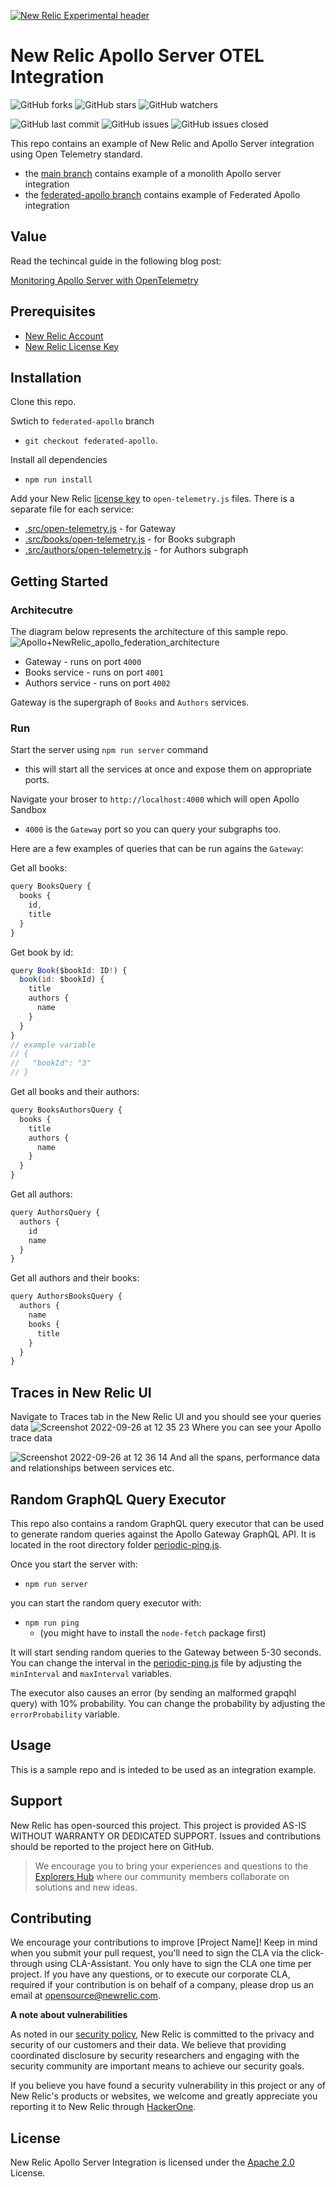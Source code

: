[![New Relic Experimental header](https://github.com/newrelic/opensource-website/raw/master/src/images/categories/Experimental.png)](https://opensource.newrelic.com/oss-category/#new-relic-experimental)

# New Relic Apollo Server OTEL Integration
![GitHub forks](https://img.shields.io/github/forks/newrelic-experimental/newrelic-apollo-server-integration?style=social)
![GitHub stars](https://img.shields.io/github/stars/newrelic-experimental/newrelic-apollo-server-integration?style=social)
![GitHub watchers](https://img.shields.io/github/watchers/newrelic-experimental/newrelic-apollo-server-integration?style=social)

![GitHub last commit](https://img.shields.io/github/last-commit/newrelic-experimental/newrelic-apollo-server-integration)
![GitHub issues](https://img.shields.io/github/issues/newrelic-experimental/newrelic-apollo-server-integration)
![GitHub issues closed](https://img.shields.io/github/issues-closed/newrelic-experimental/newrelic-apollo-server-integration)


This repo contains an example of New Relic and Apollo Server integration using Open Telemetry standard.

- the [main branch](https://github.com/newrelic-experimental/newrelic-apollo-server-integration/tree/main) contains example of a monolith Apollo server integration
- the [federated-apollo branch](https://github.com/newrelic-experimental/newrelic-apollo-server-integration/tree/federated-apollo) contains example of Federated Apollo integration

## Value 

Read the techincal guide in the following blog post:

[Monitoring Apollo Server with OpenTelemetry](https://newrelic.com/blog/how-to-relic/monitoring-apollo-server)

## Prerequisites
- [New Relic Account](https://newrelic.com/signup)
- [New Relic License Key](https://docs.newrelic.com/docs/apis/intro-apis/new-relic-api-keys/#overview-keys)


## Installation

Clone this repo.

Swtich to `federated-apollo` branch
-  `git checkout federated-apollo`.

Install all dependencies
- `npm run install`

Add your New Relic [license key](https://docs.newrelic.com/docs/apis/intro-apis/new-relic-api-keys/#overview-keys) to `open-telemetry.js` files. There is a separate file for each service:
- [.src/open-telemetry.js](./src/open-telemetry.js) - for Gateway
- [.src/books/open-telemetry.js](./src/books/open-telemetry.js) - for Books subgraph
- [.src/authors/open-telemetry.js](./src/authors/open-telemetry.js) - for Authors subgraph

## Getting Started

### Architecutre

The diagram below represents the architecture of this sample repo.
![Apollo+NewRelic_apollo_federation_architecture](https://user-images.githubusercontent.com/6328360/192259292-58ea26ce-f9f6-4aac-abe9-7e62b1dd3207.png)

- Gateway - runs on port `4000`
- Books service - runs on port `4001`
- Authors service - runs on port `4002`
  
Gateway is the supergraph of `Books` and `Authors` services.

### Run

Start the server using `npm run server` command
- this will start all the services at once and expose them on appropriate ports.

Navigate your broser to `http://localhost:4000` which will open Apollo Sandbox
- `4000` is the `Gateway` port so you can query your subgraphs too.

Here are a few examples of queries that can be run agains the `Gateway`:

Get all books:
```js
query BooksQuery {
  books {
    id,
    title
  }
}
```

Get book by id:
```js
query Book($bookId: ID!) {
  book(id: $bookId) {
    title
    authors {
      name
    }
  }
}
// example variable
// {
//   "bookId": "3"
// }
```

Get all books and their authors:
```js
query BooksAuthorsQuery {
  books {
    title
    authors {
      name
    }
  }
}
```

Get all authors:
```js
query AuthorsQuery {
  authors {
    id
    name
  }
}
```

Get all authors and their books:
```js
query AuthorsBooksQuery {
  authors {
    name
    books {
      title
    }
  }
}
```
## Traces in New Relic UI

Navigate to Traces tab in the New Relic UI and you should see your queries data
![Screenshot 2022-09-26 at 12 35 23](https://user-images.githubusercontent.com/6328360/192266596-6b9e9437-6732-45cd-8de9-85b788c4a141.png)
Where you can see your Apollo trace data

![Screenshot 2022-09-26 at 12 36 14](https://user-images.githubusercontent.com/6328360/192266745-9c5f4b6c-c797-49d4-90a6-d071fdd9dd83.png)
And all the spans, performance data and relationships between services etc.

## Random GraphQL Query Executor

This repo also contains a random GraphQL query executor that can be used to generate random queries against the Apollo Gateway GraphQL API. It is located in the root directory folder [periodic-ping.js](./periodic-ping.js).

Once you start the server with:
-  `npm run server`

you can start the random query executor with:
- `npm run ping` 
  - (you might have to install the `node-fetch` package first)

It will start sending random queries to the Gateway between 5-30 seconds.
You can change the interval in the [periodic-ping.js](./periodic-ping.js) file by adjusting the `minInterval` and `maxInterval` variables.

The executor also causes an error  (by sending an malformed grapqhl query) with 10% probability. You can change the probability by adjusting the `errorProbability` variable.

## Usage

This is a sample repo and is inteded to be used as an integration example.

## Support

New Relic has open-sourced this project. This project is provided AS-IS WITHOUT WARRANTY OR DEDICATED SUPPORT. Issues and contributions should be reported to the project here on GitHub.

>We encourage you to bring your experiences and questions to the [Explorers Hub](https://discuss.newrelic.com) where our community members collaborate on solutions and new ideas.

## Contributing

We encourage your contributions to improve [Project Name]! Keep in mind when you submit your pull request, you'll need to sign the CLA via the click-through using CLA-Assistant. You only have to sign the CLA one time per project. If you have any questions, or to execute our corporate CLA, required if your contribution is on behalf of a company, please drop us an email at opensource@newrelic.com.

**A note about vulnerabilities**

As noted in our [security policy](../../security/policy), New Relic is committed to the privacy and security of our customers and their data. We believe that providing coordinated disclosure by security researchers and engaging with the security community are important means to achieve our security goals.

If you believe you have found a security vulnerability in this project or any of New Relic's products or websites, we welcome and greatly appreciate you reporting it to New Relic through [HackerOne](https://hackerone.com/newrelic).

## License

New Relic Apollo Server Integration is licensed under the [Apache 2.0](http://apache.org/licenses/LICENSE-2.0.txt) License.
